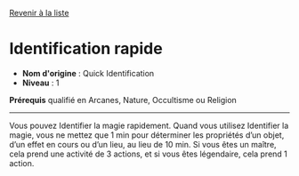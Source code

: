 [Revenir à la liste](..)

# Identification rapide

 * **Nom d'origine** : Quick Identification
 * **Niveau** : 1


<p><strong>Prérequis</strong> qualifié en Arcanes, Nature, Occultisme ou Religion</p>
<hr>
<p>Vous pouvez Identifier la magie rapidement. Quand vous utilisez Identifier la magie, vous ne mettez que 1 min pour déterminer les propriétés d’un objet, d’un effet en cours ou d’un lieu, au lieu de 10 min. Si vous êtes un maître, cela prend une activité de 3 actions, et si vous êtes légendaire, cela prend 1 action.</p>
